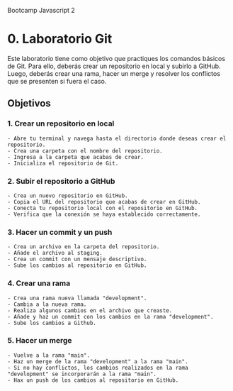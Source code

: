 Bootcamp Javascript 2
# 0. Laboratorio Git

Este laboratorio tiene como objetivo que practiques los comandos básicos de Git. Para ello, deberás crear un repositorio en local y subirlo a GitHub. Luego, deberás crear una rama, hacer un merge y resolver los conflictos que se presenten si fuera el caso.


## Objetivos

### 1. Crear un repositorio en local
    - Abre tu terminal y navega hasta el directorio donde deseas crear el repositorio.
    - Crea una carpeta con el nombre del repositorio.
    - Ingresa a la carpeta que acabas de crear.
    - Inicializa el repositorio de Git.


### 2. Subir el repositorio a GitHub

    - Crea un nuevo repositorio en GitHub.
    - Copia el URL del repositorio que acabas de crear en GitHub.
    - Conecta tu repositorio local con el repositorio en GitHub.
    - Verifica que la conexión se haya establecido correctamente.


### 3. Hacer un commit y un push
    - Crea un archivo en la carpeta del repositorio.
    - Añade el archivo al staging.
    - Crea un commit con un mensaje descriptivo.
    - Sube los cambios al repositorio en GitHub.



### 4. Crear una rama
    - Crea una rama nueva llamada "development".
    - Cambia a la nueva rama.
    - Realiza algunos cambios en el archivo que creaste.
    - Añade y haz un commit con los cambios en la rama "development".
    - Sube los cambios a Github.


### 5. Hacer un merge
    - Vuelve a la rama "main".
    - Haz un merge de la rama "development" a la rama "main".
    - Si no hay conflictos, los cambios realizados en la rama "development" se incorporarán a la rama "main".
    - Hax un push de los cambios al repositorio en GitHub.